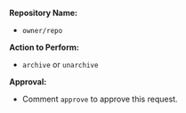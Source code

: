 **Repository Name:**
- `owner/repo`

**Action to Perform:**
- `archive` or `unarchive`

**Approval:**
- Comment `approve` to approve this request.
